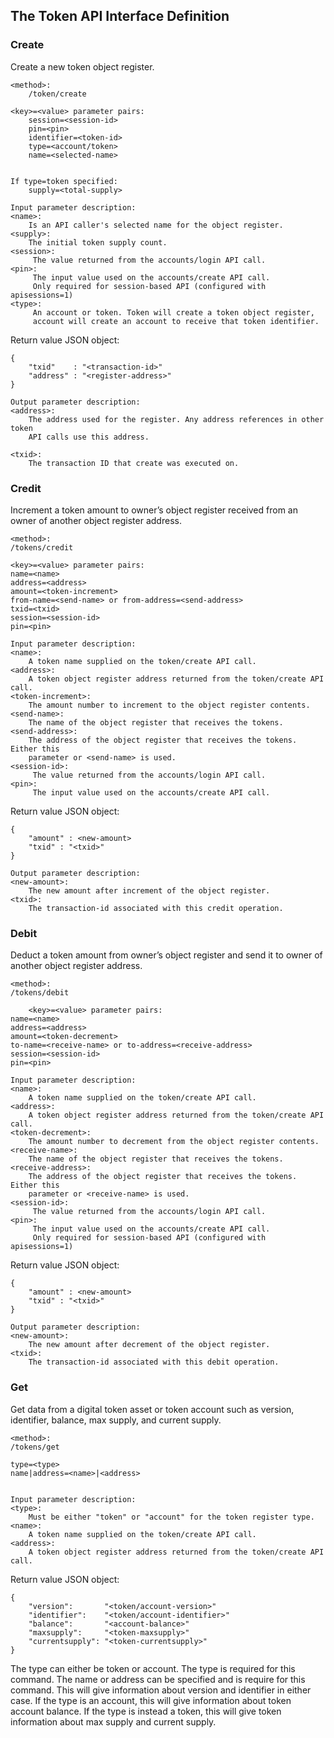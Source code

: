The Token API Interface Definition
-----------------------------------

### Create

Create a new token object register.

```
<method>:
    /token/create

<key>=<value> parameter pairs:
    session=<session-id>
    pin=<pin>
    identifier=<token-id>
    type=<account/token>
    name=<selected-name>


If type=token specified:
    supply=<total-supply>

Input parameter description:
<name>:
    Is an API caller's selected name for the object register.
<supply>:
    The initial token supply count.
<session>:
     The value returned from the accounts/login API call.
<pin>:
     The input value used on the accounts/create API call.
     Only required for session-based API (configured with apisessions=1)
<type>:
     An account or token. Token will create a token object register,
     account will create an account to receive that token identifier.
```

Return value JSON object:
```    
{
    "txid"    : "<transaction-id>"
    "address" : "<register-address>"
}    

Output parameter description:
<address>:
    The address used for the register. Any address references in other token
    API calls use this address.

<txid>:
    The transaction ID that create was executed on.
```

### Credit

Increment a token amount to owner’s object register received from an owner of
another object register address.


```
<method>:
/tokens/credit

<key>=<value> parameter pairs:
name=<name>
address=<address>
amount=<token-increment>
from-name=<send-name> or from-address=<send-address>
txid=<txid>
session=<session-id>
pin=<pin>

Input parameter description:
<name>:
    A token name supplied on the token/create API call.        
<address>:
    A token object register address returned from the token/create API call.
<token-increment>:
    The amount number to increment to the object register contents.
<send-name>:
    The name of the object register that receives the tokens.
<send-address>:
    The address of the object register that receives the tokens. Either this
    parameter or <send-name> is used.
<session-id>:
     The value returned from the accounts/login API call.
<pin>:
     The input value used on the accounts/create API call.

```

Return value JSON object:
```
{
    "amount" : <new-amount>
    "txid" : "<txid>"
}            

Output parameter description:
<new-amount>:
    The new amount after increment of the object register.
<txid>:
    The transaction-id associated with this credit operation.            
```

### Debit

Deduct a token amount from owner’s object register and send it to owner of
another object register address.

```
<method>:
/tokens/debit

    <key>=<value> parameter pairs:
name=<name>
address=<address>
amount=<token-decrement>
to-name=<receive-name> or to-address=<receive-address>
session=<session-id>
pin=<pin>

Input parameter description:
<name>:
    A token name supplied on the token/create API call.        
<address>:
    A token object register address returned from the token/create API call.
<token-decrement>:
    The amount number to decrement from the object register contents.
<receive-name>:
    The name of the object register that receives the tokens.
<receive-address>:
    The address of the object register that receives the tokens. Either this
    parameter or <receive-name> is used.
<session-id>:
     The value returned from the accounts/login API call.
<pin>:
     The input value used on the accounts/create API call.
     Only required for session-based API (configured with apisessions=1)
```

Return value JSON object:
```
{
    "amount" : <new-amount>
    "txid" : "<txid>"
}

Output parameter description:
<new-amount>:
    The new amount after decrement of the object register.
<txid>:
    The transaction-id associated with this debit operation.            
```


### Get

Get data from a digital token asset or token account such as version,
identifier, balance, max supply, and current supply.

```
<method>:
/tokens/get

type=<type>
name|address=<name>|<address>


Input parameter description:
<type>:
    Must be either "token" or "account" for the token register type.
<name>:
    A token name supplied on the token/create API call.   
<address>:
    A token object register address returned from the token/create API call.     
```

Return value JSON object:
```
{
    "version":       "<token/account-version>"
    "identifier":    "<token/account-identifier>"
    "balance":       "<account-balance>"
    "maxsupply":     "<token-maxsupply>"
    "currentsupply": "<token-currentsupply>"
}
```
The type can either be token or account. The type is required for this command.
The name or address can be specified and is require for this command. This will
give information about version and identifier in either case. If the type is an
account, this will give information about token account balance. If the type is
instead a token, this will give token information about max supply and current
supply.
